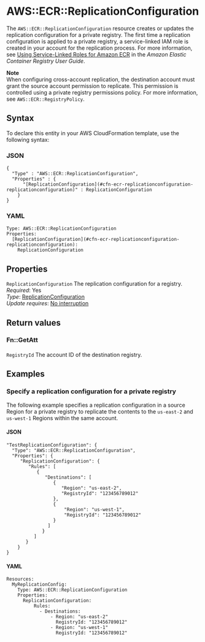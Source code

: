 # AWS::ECR::ReplicationConfiguration<a name="aws-resource-ecr-replicationconfiguration"></a>

The `AWS::ECR::ReplicationConfiguration` resource creates or updates the replication configuration for a private registry\. The first time a replication configuration is applied to a private registry, a service\-linked IAM role is created in your account for the replication process\. For more information, see [Using Service\-Linked Roles for Amazon ECR](https://docs.aws.amazon.com/AmazonECR/latest/userguide/using-service-linked-roles.html) in the *Amazon Elastic Container Registry User Guide*\.

**Note**  
When configuring cross\-account replication, the destination account must grant the source account permission to replicate\. This permission is controlled using a private registry permissions policy\. For more information, see `AWS::ECR::RegistryPolicy`\.

## Syntax<a name="aws-resource-ecr-replicationconfiguration-syntax"></a>

To declare this entity in your AWS CloudFormation template, use the following syntax:

### JSON<a name="aws-resource-ecr-replicationconfiguration-syntax.json"></a>

```
{
  "Type" : "AWS::ECR::ReplicationConfiguration",
  "Properties" : {
      "[ReplicationConfiguration](#cfn-ecr-replicationconfiguration-replicationconfiguration)" : ReplicationConfiguration
    }
}
```

### YAML<a name="aws-resource-ecr-replicationconfiguration-syntax.yaml"></a>

```
Type: AWS::ECR::ReplicationConfiguration
Properties: 
  [ReplicationConfiguration](#cfn-ecr-replicationconfiguration-replicationconfiguration): 
    ReplicationConfiguration
```

## Properties<a name="aws-resource-ecr-replicationconfiguration-properties"></a>

`ReplicationConfiguration`  <a name="cfn-ecr-replicationconfiguration-replicationconfiguration"></a>
The replication configuration for a registry\.  
*Required*: Yes  
*Type*: [ReplicationConfiguration](aws-properties-ecr-replicationconfiguration-replicationconfiguration.md)  
*Update requires*: [No interruption](https://docs.aws.amazon.com/AWSCloudFormation/latest/UserGuide/using-cfn-updating-stacks-update-behaviors.html#update-no-interrupt)

## Return values<a name="aws-resource-ecr-replicationconfiguration-return-values"></a>

### Fn::GetAtt<a name="aws-resource-ecr-replicationconfiguration-return-values-fn--getatt"></a>

#### <a name="aws-resource-ecr-replicationconfiguration-return-values-fn--getatt-fn--getatt"></a>

`RegistryId`  <a name="RegistryId-fn::getatt"></a>
The account ID of the destination registry\.

## Examples<a name="aws-resource-ecr-replicationconfiguration--examples"></a>



### Specify a replication configuration for a private registry<a name="aws-resource-ecr-replicationconfiguration--examples--Specify_a_replication_configuration_for_a_private_registry"></a>

The following example specifies a replication configuration in a source Region for a private registry to replicate the contents to the `us-east-2` and `us-west-1` Regions within the same account\.

#### JSON<a name="aws-resource-ecr-replicationconfiguration--examples--Specify_a_replication_configuration_for_a_private_registry--json"></a>

```
"TestReplicationConfiguration": {
  "Type": "AWS::ECR::ReplicationConfiguration",
  "Properties": {
     "ReplicationConfiguration": {
        "Rules": [
           {
              "Destinations": [
                 {
                    "Region": "us-east-2",
                    "RegistryId": "123456789012"
                 },
                 {
                     "Region": "us-west-1",
                     "RegistryId": "123456789012"
                 }
               ]
             }
          ]
       }
    }
}
```

#### YAML<a name="aws-resource-ecr-replicationconfiguration--examples--Specify_a_replication_configuration_for_a_private_registry--yaml"></a>

```
Resources:
  MyReplicationConfig:
    Type: AWS::ECR::ReplicationConfiguration
    Properties:
      ReplicationConfiguration: 
          Rules:
            - Destinations:
                - Region: "us-east-2"
                  RegistryId: "123456789012"
                - Region: "us-west-1"
                  RegistryId: "123456789012"
```